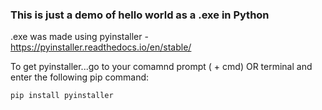 ### This is just a demo of hello world as a .exe in Python 

.exe was made using pyinstaller - https://pyinstaller.readthedocs.io/en/stable/

To get pyinstaller...go to your comamnd prompt (<windows key> + cmd) OR terminal and enter the following pip command:
```  
pip install pyinstaller
```
